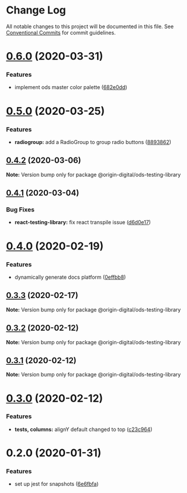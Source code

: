 # Change Log

All notable changes to this project will be documented in this file.
See [Conventional Commits](https://conventionalcommits.org) for commit guidelines.

# [0.6.0](https://bitbucket.orgn.io/od/origin-ui/compare/@origin-digital/ods-testing-library@0.5.0...@origin-digital/ods-testing-library@0.6.0) (2020-03-31)


### Features

* implement ods master color palette ([682e0dd](https://bitbucket.orgn.io/od/origin-ui/commits/682e0dd33cfd270cb51d0e720a0ab59bdfda2f87))





# [0.5.0](https://bitbucket.orgn.io/od/origin-ui/compare/@origin-digital/ods-testing-library@0.4.2...@origin-digital/ods-testing-library@0.5.0) (2020-03-25)


### Features

* **radiogroup:** add a RadioGroup to group radio buttons ([8893862](https://bitbucket.orgn.io/od/origin-ui/commits/8893862fa40b07d564581a18ea2bbfa78ea8208a))





## [0.4.2](https://bitbucket.orgn.io/od/origin-ui/compare/@origin-digital/ods-testing-library@0.4.1...@origin-digital/ods-testing-library@0.4.2) (2020-03-06)

**Note:** Version bump only for package @origin-digital/ods-testing-library





## [0.4.1](https://bitbucket.orgn.io/od/origin-ui/compare/@origin-digital/ods-testing-library@0.4.0...@origin-digital/ods-testing-library@0.4.1) (2020-03-04)


### Bug Fixes

* **react-testing-library:** fix react transpile issue ([d6d0e17](https://bitbucket.orgn.io/od/origin-ui/commits/d6d0e17))





# [0.4.0](https://bitbucket.orgn.io/od/origin-ui/compare/@origin-digital/ods-testing-library@0.3.3...@origin-digital/ods-testing-library@0.4.0) (2020-02-19)


### Features

* dynamically generate docs platform ([0effbb8](https://bitbucket.orgn.io/od/origin-ui/commits/0effbb8))





## [0.3.3](https://bitbucket.orgn.io/od/origin-ui/compare/@origin-digital/ods-testing-library@0.4.0...@origin-digital/ods-testing-library@0.3.3) (2020-02-17)

**Note:** Version bump only for package @origin-digital/ods-testing-library

## [0.3.2](https://bitbucket.orgn.io/od/origin-ui/compare/@origin-digital/ods-testing-library@0.3.1...@origin-digital/ods-testing-library@0.3.2) (2020-02-12)

**Note:** Version bump only for package @origin-digital/ods-testing-library

## [0.3.1](https://bitbucket.orgn.io/od/origin-ui/compare/@origin-digital/ods-testing-library@0.3.0...@origin-digital/ods-testing-library@0.3.1) (2020-02-12)

**Note:** Version bump only for package @origin-digital/ods-testing-library

# [0.3.0](https://bitbucket.orgn.io/od/origin-ui/compare/@origin-digital/ods-testing-library@0.2.0...@origin-digital/ods-testing-library@0.3.0) (2020-02-12)

### Features

- **tests, columns:** alignY default changed to top ([c23c964](https://bitbucket.orgn.io/od/origin-ui/commits/c23c964))

# 0.2.0 (2020-01-31)

### Features

- set up jest for snapshots ([6e6fbfa](https://bitbucket.orgn.io/od/origin-ui/commits/6e6fbfa))
